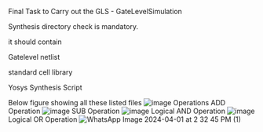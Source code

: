 Final Task to Carry out the GLS - GateLevelSimulation

Synthesis directory check is mandatory.

it should contain

Gatelevel netlist

standard cell library

Yosys Synthesis Script

Below figure showing all these listed files
![image](https://github.com/sripadma19/sripadmach/assets/161410141/b6ad891d-c4fd-4b66-8193-2344db0f1bb4)
Operations ADD Operation
![image](https://github.com/sripadma19/sripadmach/assets/161410141/26dc2c2a-f452-4173-bf7a-57fb05d79e70)
SUB Operation
![image](https://github.com/sripadma19/sripadmach/assets/161410141/4e091c60-5e66-488b-baef-f799906d25f1)
Logical AND Operation
![image](https://github.com/sripadma19/sripadmach/assets/161410141/9be4d522-a949-442f-9ff5-e83977040941)
Logical OR Operation
![WhatsApp Image 2024-04-01 at 2 32 45 PM (1)](https://github.com/sripadma19/sripadmach/assets/161410141/a1154d9c-de19-4445-bd56-f4559efc6776)



